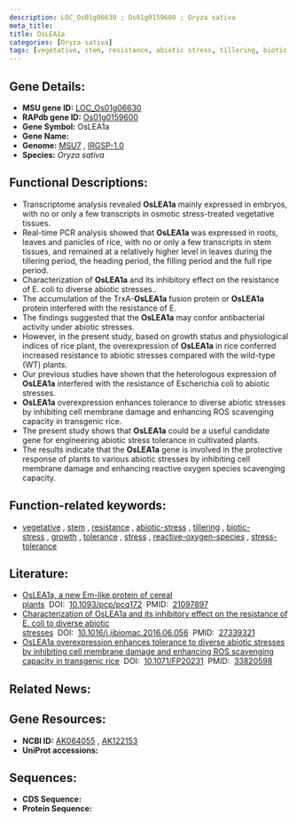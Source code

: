 ```yaml
---
description: LOC_Os01g06630 ; Os01g0159600 ; Oryza sativa
meta_title:
title: OsLEA1a
categories: [Oryza sativa]
tags: [vegetative, stem, resistance, abiotic stress, tillering, biotic stress, growth, tolerance, stress, reactive oxygen species, stress tolerance]
---
```


## Gene Details:
- **MSU gene ID:** [LOC_Os01g06630](http://rice.uga.edu/cgi-bin/ORF_infopage.cgi?orf=LOC_Os01g06630)  
- **RAPdb gene ID:** [Os01g0159600](https://rapdb.dna.affrc.go.jp/locus/?name=Os01g0159600)  
- **Gene Symbol:** OsLEA1a
- **Gene Name:**
- **Genome:**  [MSU7](http://rice.uga.edu/)&nbsp;,&nbsp;[IRGSP-1.0](https://rapdb.dna.affrc.go.jp/download/irgsp1.html)
- **Species:** *Oryza sativa*

## Functional Descriptions:
   - Transcriptome analysis revealed **OsLEA1a** mainly expressed in embryos, with no or only a few transcripts in osmotic stress-treated vegetative tissues.
   - Real-time PCR analysis showed that **OsLEA1a** was expressed in roots, leaves and panicles of rice, with no or only a few transcripts in stem tissues, and remained at a relatively higher level in leaves during the tillering period, the heading period, the filling period and the full ripe period.
   - Characterization of **OsLEA1a** and its inhibitory effect on the resistance of E. coli to diverse abiotic stresses..
   - The accumulation of the TrxA-**OsLEA1a** fusion protein or **OsLEA1a** protein interfered with the resistance of E.
   - The findings suggested that the **OsLEA1a** may confor antibacterial activity under abiotic stresses.
   - However, in the present study, based on growth status and physiological indices of rice plant, the overexpression of **OsLEA1a** in rice conferred increased resistance to abiotic stresses compared with the wild-type (WT) plants.
   - Our previous studies have shown that the heterologous expression of **OsLEA1a** interfered with the resistance of Escherichia coli to abiotic stresses.
   - **OsLEA1a** overexpression enhances tolerance to diverse abiotic stresses by inhibiting cell membrane damage and enhancing ROS scavenging capacity in transgenic rice.
   - The present study shows that **OsLEA1a** could be a useful candidate gene for engineering abiotic stress tolerance in cultivated plants.
   - The results indicate that the **OsLEA1a** gene is involved in the protective response of plants to various abiotic stresses by inhibiting cell membrane damage and enhancing reactive oxygen species scavenging capacity.

## Function-related keywords:
   - [vegetative](/tags/vegetative/)&nbsp;,&nbsp;[stem](/tags/stem/)&nbsp;,&nbsp;[resistance](/tags/resistance/)&nbsp;,&nbsp;[abiotic-stress](/tags/abiotic-stress/)&nbsp;,&nbsp;[tillering](/tags/tillering/)&nbsp;,&nbsp;[biotic-stress](/tags/biotic-stress/)&nbsp;,&nbsp;[growth](/tags/growth/)&nbsp;,&nbsp;[tolerance](/tags/tolerance/)&nbsp;,&nbsp;[stress](/tags/stress/)&nbsp;,&nbsp;[reactive-oxygen-species](/tags/reactive-oxygen-species/)&nbsp;,&nbsp;[stress-tolerance](/tags/stress-tolerance/)

## Literature:
   - [OsLEA1a, a new Em-like protein of cereal plants](https://www.doi.org/10.1093/pcp/pcq172)&nbsp;&nbsp;DOI:&nbsp;&nbsp;[10.1093/pcp/pcq172](https://www.doi.org/10.1093/pcp/pcq172)&nbsp;&nbsp;PMID:&nbsp;&nbsp;[21097897](https://pubmed.ncbi.nlm.nih.gov/21097897/)
   - [Characterization of OsLEA1a and its inhibitory effect on the resistance of E. coli to diverse abiotic stresses](https://www.doi.org/10.1016/j.ijbiomac.2016.06.056)&nbsp;&nbsp;DOI:&nbsp;&nbsp;[10.1016/j.ijbiomac.2016.06.056](https://www.doi.org/10.1016/j.ijbiomac.2016.06.056)&nbsp;&nbsp;PMID:&nbsp;&nbsp;[27339321](https://pubmed.ncbi.nlm.nih.gov/27339321/)
   - [OsLEA1a overexpression enhances tolerance to diverse abiotic stresses by inhibiting cell membrane damage and enhancing ROS scavenging capacity in transgenic rice](https://www.doi.org/10.1071/FP20231)&nbsp;&nbsp;DOI:&nbsp;&nbsp;[10.1071/FP20231](https://www.doi.org/10.1071/FP20231)&nbsp;&nbsp;PMID:&nbsp;&nbsp;[33820598](https://pubmed.ncbi.nlm.nih.gov/33820598/)

## Related News:

## Gene Resources:
- **NCBI ID:**  [AK064055](http://www.ncbi.nlm.nih.gov/nuccore/AK064055)&nbsp;,&nbsp;[AK122153](http://www.ncbi.nlm.nih.gov/nuccore/AK122153)
- **UniProt accessions:** [](https://www.uniprot.org/uniprotkb//entry)

## Sequences:
- **CDS Sequence:**
- **Protein Sequence:**
